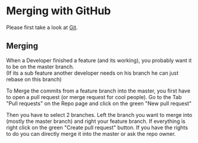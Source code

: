 # Merging with GitHub
Please first take a look at [Git](Git.md).

## Merging
When a Developer finished a feature (and its working), you probably want it to be on the master branch.\
(If its a sub feature another developer needs on his branch he can just rebase on this branch)

To Merge the commits from a feature branch into the master, you first have to open a pull request (or merge request for cool people).
Go to the Tab "Pull requests" on the Repo page and click on the green "New pull request"

Then you have to select 2 branches. Left the branch you want to merge into (mostly the master branch) and right your feature branch. If everything is right click on the green "Create pull request" button. If you have the rights to do you can directly merge it into the master or ask the repo owner.
